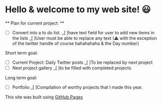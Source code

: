 # Hello & welcome to my web site! 😃

<!-- 😃 header -->
<!-- 👨‍💻 body -->

** Plan for current project: **

- [ ] Convert into a to do list.
      _[ ]have text field for user to add new items in the lists
      _[ ]User must be able to replace any text (⚠ with the exception of the twitter handle of course hahahahaha & the Day number)

Short term goal:

- [ ] Current Project: Daily Twitter posts
      \_[ ]To be replaced by next project
- [ ] Next project gallery
      \_[ ]to be filled with completed projects

Long term goal:

- [ ] Portfolio
      \_[ ]Compilation of worthy projects that I made this year.

<!-- 🦶 Footer  -->
<!-- template from: https://github.com/ai/size-limit#readme -->

This site was built using [GitHub Pages](https://pages.github.com/)
